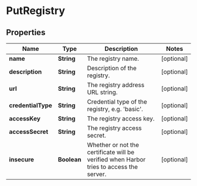 
# PutRegistry

## Properties
Name | Type | Description | Notes
------------ | ------------- | ------------- | -------------
**name** | **String** | The registry name. |  [optional]
**description** | **String** | Description of the registry. |  [optional]
**url** | **String** | The registry address URL string. |  [optional]
**credentialType** | **String** | Credential type of the registry, e.g. &#39;basic&#39;. |  [optional]
**accessKey** | **String** | The registry access key. |  [optional]
**accessSecret** | **String** | The registry access secret. |  [optional]
**insecure** | **Boolean** | Whether or not the certificate will be verified when Harbor tries to access the server. |  [optional]



